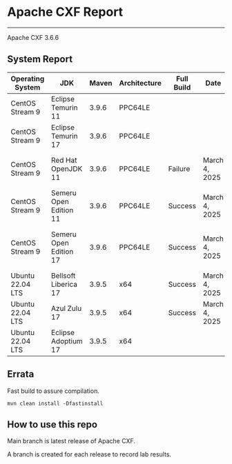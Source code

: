 # Apache CXF Report
--- 

Apache CXF 3.6.6

## System Report

| Operating System    | JDK       | Maven | Architecture | Full Build | Date  | Notes |
|---------------------|-----------|-------|--------------|------------|-------|-------|
| CentOS Stream 9         | Eclipse Temurin 11  | 3.9.6 | PPC64LE      |  |  | |
| CentOS Stream 9         | Eclipse Temurin 17  | 3.9.6 | PPC64LE      |  |  | |
| CentOS Stream 9         | Red Hat OpenJDK 11  | 3.9.6 | PPC64LE      | Failure | March 4, 2025 | Apache CXF XKMS X509 Handlers |
| CentOS Stream 9         | Semeru Open Edition 11  | 3.9.6 | PPC64LE  | Success | March 4, 2025| |
| CentOS Stream 9         | Semeru Open Edition 17  | 3.9.6 | PPC64LE  | Success | March 4, 2025 | Apache CXF Code Generation Maven2 Plugins |
| Ubuntu 22.04 LTS         | Bellsoft Liberica 17  | 3.9.5 | x64      | Success | March 4, 2025 | |
| Ubuntu 22.04 LTS         | Azul Zulu 17  | 3.9.5 | x64      | Success | March 4, 2025 | |
| Ubuntu 22.04 LTS         | Eclipse Adoptium 17  | 3.9.5 | x64      |  |  | |


## Errata


Fast build to assure compilation. 
```
mvn clean install -Dfastinstall
```

## How to use this repo

Main branch is latest release of Apache CXF.

A branch is created for each release to record lab results.
